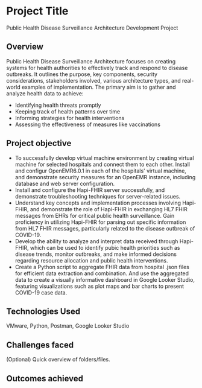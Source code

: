 # Project Title

Public Health Disease Surveillance Architecture Development Project
## Overview
Public Health Disease Surveillance Architecture focuses on creating systems for health authorities to effectively track and respond to disease outbreaks. It outlines the purpose, key components, security considerations, stakeholders involved, various architecture types, and real-world examples of implementation. The primary aim is to gather and analyze health data to achieve:
- Identifying health threats promptly
- Keeping track of health patterns over time
- Informing strategies for health interventions
- Assessing the effectiveness of measures like vaccinations

## Project objective
- To successfully develop virtual machine environment by creating virtual machine for selected hospitals and connect them to each other. Install and configur OpenEMR6.0.1 in each of the hospitals' virtual machine, and demonstrate security measures for an OpenEMR instance, including database and web server configuration.
- Install and configure the Hapi-FHIR server successfully, and demonstrate troubleshooting techniques for server-related issues.
- Understand key concepts and implementation processes involving Hapi-FHIR, and demonstrate the role of Hapi-FHIR in exchanging HL7 FHIR messages from EHRs for critical
public health surveillance. Gain proficiency in utilizing Hapi-FHIR for parsing out specific information from HL7 FHIR
messages, particularly related to the disease outbreak of COVID-19.
- Develop the ability to analyze and interpret data received through Hapi-FHIR, which can be
used to identify pubic health priorities such as disease trends, monitor outbreaks, and make
informed decisions regarding resource allocation and public health interventions.
- Create a Python script to aggregate FHIR data from hospital .json files for efficient data extraction and combination. And use the aggregated data to create a visually informative dashboard in Google Looker Studio, featuring visualizations such as plot maps and bar charts to present COVID-19 case data.

## Technologies Used
VMware, Python, Postman, Google Looker Studio

## Challenges faced
(Optional) Quick overview of folders/files.

## Outcomes achieved


